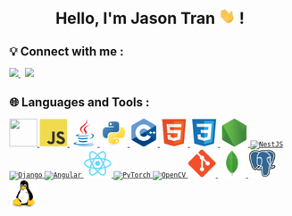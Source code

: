 <h1 align="center"> Hello, I'm Jason Tran <img src="https://raw.githubusercontent.com/ABSphreak/ABSphreak/master/gifs/Hi.gif" width="30px"> ! </h1>

## 💡 Connect with me :
<p align="left"> 
  <a href="https://www.linkedin.com/in/jason-tran-vn/">
    <img src="https://img.shields.io/badge/-Jason%20Tran-0077B5?style=for-the-badge&logo=Linkedin&logoColor=white"/>
  </a>&nbsp;
  <a href="mailto:jasontrandd@gmail.com">
    <img src="https://img.shields.io/badge/-Gmail-c14438?style=for-the-badge&logo=Gmail&logoColor=white&link=mailto:jasontrandd@gmail.com" />
  </a>
</p>

## 🌐 Languages and Tools :
<p align="left">
  <a href="https://www.typescriptlang.org/" target="_blank"> 
    <code><img src="https://cdn.jsdelivr.net/gh/devicons/devicon@latest/icons/typescript/typescript-original.svg" width="50" height="50" /></code> 
  </a> 
  <a href="https://www.javascript.com/" target="_blank"> 
    <code><img src="https://raw.githubusercontent.com/devicons/devicon/2809b567852a4648062a2d3e7c1c531367458c0b/icons/javascript/javascript-original.svg" alt="JavaScript" width="50" height="50"/></code> 
  </a> 
  <a href="https://www.java.com/en/" target="_blank"> 
    <code><img src="https://raw.githubusercontent.com/devicons/devicon/2809b567852a4648062a2d3e7c1c531367458c0b/icons/java/java-original.svg" alt="Java" width="50" height="50"/></code> 
  </a>
  <a href="https://www.python.org/" target="_blank"> 
    <code><img src="https://raw.githubusercontent.com/devicons/devicon/2809b567852a4648062a2d3e7c1c531367458c0b/icons/python/python-original.svg" alt="Python" width="50" height="50"/></code> 
  </a> 
  <a href="https://devdocs.io/cpp/" target="_blank"> 
    <code><img src="https://raw.githubusercontent.com/devicons/devicon/2809b567852a4648062a2d3e7c1c531367458c0b/icons/cplusplus/cplusplus-original.svg" alt="C++" width="50" height="50"/></code> 
  </a>
  <a href="https://devdocs.io/html/" target="_blank"> 
    <code><img src="https://raw.githubusercontent.com/devicons/devicon/2809b567852a4648062a2d3e7c1c531367458c0b/icons/html5/html5-original.svg" alt="HTML" width="50" height="50"/></code> 
  </a>
  <a href="https://devdocs.io/css/" target="_blank"> 
    <code><img src="https://raw.githubusercontent.com/devicons/devicon/2809b567852a4648062a2d3e7c1c531367458c0b/icons/css3/css3-original.svg" alt="CSS" width="50" height="50"/></code> 
  </a>
  <a href="https://nodejs.org/" target="_blank"> 
    <code><img src="https://raw.githubusercontent.com/devicons/devicon/2809b567852a4648062a2d3e7c1c531367458c0b/icons/nodejs/nodejs-original.svg" alt="NodeJS" width="50" height="50"/></code> 
  </a>
  <a href="https://nestjs.com/" target="_blank"> 
    <code><img src="https://cdn.jsdelivr.net/gh/devicons/devicon@latest/icons/nestjs/nestjs-original.svg" width="50" height="50" alt="NestJS"/></code> 
  </a>
  <a href="https://www.djangoproject.com/" target="_blank"> 
    <code><img src="https://cdn.jsdelivr.net/gh/devicons/devicon/icons/django/django-plain.svg" alt="Django" width="50" height="50"/></code> 
  </a>
  <a href="https://angular.io/" target="_blank"> 
    <code><img src="https://cdn.jsdelivr.net/gh/devicons/devicon@latest/icons/angular/angular-original.svg" width="50" height="50" alt="Angular"/></code> 
  </a>
  <a href="https://reactjs.org/" target="_blank"> 
    <code><img src="https://raw.githubusercontent.com/devicons/devicon/2809b567852a4648062a2d3e7c1c531367458c0b/icons/react/react-original.svg" alt="ReactJS" width="50" height="50"/></code> 
  </a> 
  <a href="https://pytorch.org/" target="_blank"> 
    <code><img src="https://cdn.jsdelivr.net/gh/devicons/devicon/icons/pytorch/pytorch-original.svg" alt="PyTorch" width="50" height="50"/></code> 
  </a> 
  <a href="https://opencv.org/" target="_blank"> 
    <code><img src="https://cdn.jsdelivr.net/gh/devicons/devicon/icons/opencv/opencv-original.svg" alt="OpenCV" width="50" height="50"/></code> 
  </a>
  <a href="https://git-scm.com/" target="_blank"> 
    <code><img src="https://raw.githubusercontent.com/devicons/devicon/2809b567852a4648062a2d3e7c1c531367458c0b/icons/git/git-original.svg" alt="Git" width="50" height="50"/></code> 
  </a> 
  <a href="https://www.mongodb.com/" target="_blank"> 
    <code><img src="https://raw.githubusercontent.com/devicons/devicon/2809b567852a4648062a2d3e7c1c531367458c0b/icons/mongodb/mongodb-original.svg" alt="MongoDB" width="50" height="50"/></code> 
  </a> 
  <a href="https://www.postgresql.org/" target="_blank"> 
    <code><img src="https://raw.githubusercontent.com/devicons/devicon/2809b567852a4648062a2d3e7c1c531367458c0b/icons/postgresql/postgresql-original.svg" alt="PostgreSQL" width="50" height="50"/></code> 
  </a> 
  <a href="https://www.linux.org/" target="_blank"> 
    <code><img src="https://raw.githubusercontent.com/devicons/devicon/2809b567852a4648062a2d3e7c1c531367458c0b/icons/linux/linux-original.svg" alt="Linux" width="50" height="50"/></code> 
  </a>
</p>
